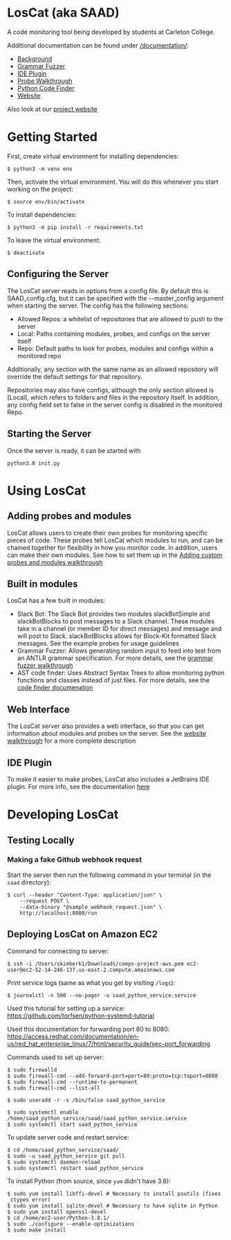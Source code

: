 # LosCat (aka SAAD)

A code monitoring tool being developed by students at Carleton College.

Additional documentation can be found under [/documentation/](./documentation/):

- [Background](./documentation/background.md)
- [Grammar Fuzzer](./documentation/grammar_fuzzer.md)
- [IDE Plugin](./documentation/ide_plugin.md)
- [Probe Walkthrough](./documentation/probe_walkthrough.md)
- [Python Code Finder](./documentation/python_code_finder.md)
- [Website](./documentation/website.md)

Also look at our [project website](https://skimberk.github.io/saad/)

# Getting Started

First, create virtual environment for installing dependencies:
```console
$ python3 -m venv env
```

Then, activate the virtual environment. You will do this whenever you start working on the project:
```console
$ source env/bin/activate
```

To install dependencies:
```console
$ python3 -m pip install -r requirements.txt
```

To leave the virtual environment:
```console
$ deactivate
```

## Configuring the Server
The LosCat server reads in options from a config file. By default this is SAAD\_config.cfg, but it can be specified with the --master\_config argument when starting the server. The config has the following sections:
* Allowed Repos: a whitelist of repositories that are allowed to push to the server
* Local: Paths containing modules, probes, and configs on the server itself
* Repo: Default paths to look for probes, modules and configs within a monitored repo

Additionally, any section with the same name as an allowed repository will override the default settings for that repository.

Repositories may also have configs, although the only section allowed is [Local], which refers to folders and files in the repository itself. In addition, any config field set to false in the server config is disabled in the monitored Repo.

## Starting the Server
Once the server is ready, it can be started with 
```console
python3.8 init.py
```

# Using LosCat
## Adding probes and modules
LosCat allows users to create their own probes for monitoring specific pieces of code. These probes tell LosCat which modules to run, and can be chained together for flexibility in how you monitor code.
In addition, users can make their own modules.
See how to set them up in the [Adding custom probes and modules walkthrough](documentation/probe_walkthrough.md)

## Built in modules
LosCat has a few built in modules:
* Slack Bot:
The Slack Bot provides two modules slackBotSimple and slackBotBlocks to post messages to a Slack channel. These modules take in a channel (or member ID for direct messages) and message and will post to Slack. slackBotBlocks allows for Block-Kit formatted Slack messages. See the example probes for usage guidelines
* Grammar Fuzzer:
Allows generating random input to feed into test from an ANTLR grammar specification. For more details, see the [grammar fuzzer walkthrough](documentation/grammar_fuzzer.md)
* AST code finder:
Uses Abstract Syntax Trees to allow monitoring python functions and classes instead of just files. For more details, see the [code finder documenation](documentation/python_code_finder.md)

## Web Interface
The LosCat server also provides a web interface, so that you can get information about modules and probes on the server. See the [website walkthrough](documentation/website.md) for a more complete description

## IDE Plugin
To make it easier to make probes, LosCat also includes a JetBrains IDE plugin. For more info, see the documentation [here](documentation/ide_plugin.md)

# Developing LosCat

## Testing Locally

### Making a fake Github webhook request

Start the server then run the following command in your terminal (in the `saad` directory):
```console
$ curl --header "Content-Type: application/json" \
    --request POST \
    --data-binary "@sample_webhook_request.json" \
    http://localhost:8080/run
```

## Deploying LosCat on Amazon EC2

Command for connecting to server:
```console
$ ssh -i /Users/skimberk1/Downloads/comps-project-aws.pem ec2-user@ec2-52-14-246-137.us-east-2.compute.amazonaws.com
```

Print service logs (same as what you get by visiting `/logs`):
```console
$ journalctl -n 500 --no-pager -u saad_python_service.service
```

Used this tutorial for setting up a service:
<https://github.com/torfsen/python-systemd-tutorial>

Used this documentation for forwarding port 80 to 8080:
<https://access.redhat.com/documentation/en-us/red_hat_enterprise_linux/7/html/security_guide/sec-port_forwarding>

Commands used to set up server:
```console
$ sudo firewalld
$ sudo firewall-cmd --add-forward-port=port=80:proto=tcp:toport=8080
$ sudo firewall-cmd --runtime-to-permanent
$ sudo firewall-cmd --list-all

$ sudo useradd -r -s /bin/false saad_python_service

$ sudo systemctl enable /home/saad_python_service/saad/saad_python_service.service
$ sudo systemctl start saad_python_service
```

To update server code and restart service:
```console
$ cd /home/saad_python_service/saad/
$ sudo -u saad_python_service git pull
$ sudo systemctl daemon-reload
$ sudo systemctl restart saad_python_service
```

To install Python (from source, since `yum` didn't have 3.8):
```console
$ sudo yum install libffi-devel # Necessary to install psutils (fixes _ctypes error)
$ sudo yum install sqlite-devel # Necessary to have sqlite in Python
$ sudo yum install openssl-devel
$ cd /home/ec2-user/Python-3.8.1/
$ sudo ./configure --enable-optimizations
$ sudo make install
```
